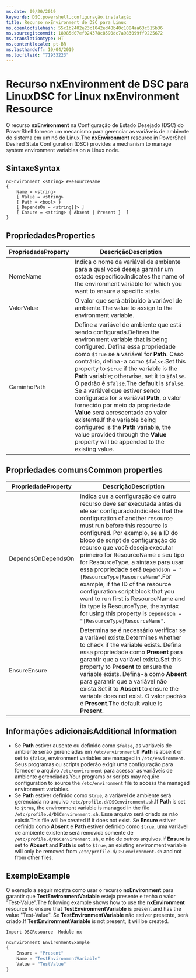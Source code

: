 ```yaml
---
ms.date: 09/20/2019
keywords: DSC,powershell,configuração,instalação
title: Recurso nxEnvironment de DSC para Linux
ms.openlocfilehash: 55c1b2402e23c1042ed48b40c1084aa63c515b36
ms.sourcegitcommit: 18985d07ef024378c8590dc7a983099ff9225672
ms.translationtype: HT
ms.contentlocale: pt-BR
ms.lasthandoff: 10/04/2019
ms.locfileid: "71953223"
---
```

# <a name="dsc-for-linux-nxenvironment-resource"></a><span data-ttu-id="04956-103">Recurso nxEnvironment de DSC para Linux</span><span class="sxs-lookup"><span data-stu-id="04956-103">DSC for Linux nxEnvironment Resource</span></span>

<span data-ttu-id="04956-104">O recurso **nxEnvironment** na Configuração de Estado Desejado (DSC) do PowerShell fornece um mecanismo para gerenciar as variáveis de ambiente do sistema em um nó do Linux.</span><span class="sxs-lookup"><span data-stu-id="04956-104">The **nxEnvironment** resource in PowerShell Desired State Configuration (DSC) provides a mechanism to manage system environment variables on a Linux node.</span></span>

## <a name="syntax"></a><span data-ttu-id="04956-105">Sintaxe</span><span class="sxs-lookup"><span data-stu-id="04956-105">Syntax</span></span>

```Syntax
nxEnvironment <string> #ResourceName
{
    Name = <string>
    [ Value = <string>
    [ Path = <bool> }
    [ DependsOn = <string[]> ]
    [ Ensure = <string> { Absent | Present }  ]
}
```

## <a name="properties"></a><span data-ttu-id="04956-106">Propriedades</span><span class="sxs-lookup"><span data-stu-id="04956-106">Properties</span></span>

|<span data-ttu-id="04956-107">Propriedade</span><span class="sxs-lookup"><span data-stu-id="04956-107">Property</span></span> |<span data-ttu-id="04956-108">Descrição</span><span class="sxs-lookup"><span data-stu-id="04956-108">Description</span></span> |
|---|---|
|<span data-ttu-id="04956-109">Nome</span><span class="sxs-lookup"><span data-stu-id="04956-109">Name</span></span> |<span data-ttu-id="04956-110">Indica o nome da variável de ambiente para a qual você deseja garantir um estado específico.</span><span class="sxs-lookup"><span data-stu-id="04956-110">Indicates the name of the environment variable for which you want to ensure a specific state.</span></span> |
|<span data-ttu-id="04956-111">Valor</span><span class="sxs-lookup"><span data-stu-id="04956-111">Value</span></span> |<span data-ttu-id="04956-112">O valor que será atribuído à variável de ambiente.</span><span class="sxs-lookup"><span data-stu-id="04956-112">The value to assign to the environment variable.</span></span> |
|<span data-ttu-id="04956-113">Caminho</span><span class="sxs-lookup"><span data-stu-id="04956-113">Path</span></span> |<span data-ttu-id="04956-114">Define a variável de ambiente que está sendo configurada.</span><span class="sxs-lookup"><span data-stu-id="04956-114">Defines the environment variable that is being configured.</span></span> <span data-ttu-id="04956-115">Defina essa propriedade como `$true` se a variável for **Path**. Caso contrário, defina-a como `$false`.</span><span class="sxs-lookup"><span data-stu-id="04956-115">Set this property to `$true` if the variable is the **Path** variable; otherwise, set it to `$false`.</span></span> <span data-ttu-id="04956-116">O padrão é `$false`.</span><span class="sxs-lookup"><span data-stu-id="04956-116">The default is `$false`.</span></span> <span data-ttu-id="04956-117">Se a variável que estiver sendo configurada for a variável **Path**, o valor fornecido por meio da propriedade **Value** será acrescentado ao valor existente.</span><span class="sxs-lookup"><span data-stu-id="04956-117">If the variable being configured is the **Path** variable, the value provided through the **Value** property will be appended to the existing value.</span></span> |

## <a name="common-properties"></a><span data-ttu-id="04956-118">Propriedades comuns</span><span class="sxs-lookup"><span data-stu-id="04956-118">Common properties</span></span>

|<span data-ttu-id="04956-119">Propriedade</span><span class="sxs-lookup"><span data-stu-id="04956-119">Property</span></span> |<span data-ttu-id="04956-120">Descrição</span><span class="sxs-lookup"><span data-stu-id="04956-120">Description</span></span> |
|---|---|
|<span data-ttu-id="04956-121">DependsOn</span><span class="sxs-lookup"><span data-stu-id="04956-121">DependsOn</span></span> |<span data-ttu-id="04956-122">Indica que a configuração de outro recurso deve ser executada antes de ele ser configurado.</span><span class="sxs-lookup"><span data-stu-id="04956-122">Indicates that the configuration of another resource must run before this resource is configured.</span></span> <span data-ttu-id="04956-123">Por exemplo, se a ID do bloco de script de configuração do recurso que você deseja executar primeiro for ResourceName e seu tipo for ResourceType, a sintaxe para usar essa propriedade será `DependsOn = "[ResourceType]ResourceName"`.</span><span class="sxs-lookup"><span data-stu-id="04956-123">For example, if the ID of the resource configuration script block that you want to run first is ResourceName and its type is ResourceType, the syntax for using this property is `DependsOn = "[ResourceType]ResourceName"`.</span></span> |
|<span data-ttu-id="04956-124">Ensure</span><span class="sxs-lookup"><span data-stu-id="04956-124">Ensure</span></span> |<span data-ttu-id="04956-125">Determina se é necessário verificar se a variável existe.</span><span class="sxs-lookup"><span data-stu-id="04956-125">Determines whether to check if the variable exists.</span></span> <span data-ttu-id="04956-126">Defina essa propriedade como **Present** para garantir que a variável exista.</span><span class="sxs-lookup"><span data-stu-id="04956-126">Set this property to **Present** to ensure the variable exists.</span></span> <span data-ttu-id="04956-127">Defina-a como **Absent** para garantir que a variável não exista.</span><span class="sxs-lookup"><span data-stu-id="04956-127">Set it to **Absent** to ensure the variable does not exist.</span></span> <span data-ttu-id="04956-128">O valor padrão é **Present**.</span><span class="sxs-lookup"><span data-stu-id="04956-128">The default value is **Present**.</span></span> |

## <a name="additional-information"></a><span data-ttu-id="04956-129">Informações adicionais</span><span class="sxs-lookup"><span data-stu-id="04956-129">Additional Information</span></span>

- <span data-ttu-id="04956-130">Se **Path** estiver ausente ou definido como `$false`, as variáveis de ambiente serão gerenciadas em `/etc/environment`.</span><span class="sxs-lookup"><span data-stu-id="04956-130">If **Path** is absent or set to `$false`, environment variables are managed in `/etc/environment`.</span></span>
  <span data-ttu-id="04956-131">Seus programas ou scripts poderão exigir uma configuração para fornecer o arquivo `/etc/environment` para acessar as variáveis de ambiente gerenciadas.</span><span class="sxs-lookup"><span data-stu-id="04956-131">Your programs or scripts may require configuration to source the `/etc/environment` file to access the managed environment variables.</span></span>
- <span data-ttu-id="04956-132">Se **Path** estiver definido como `$true`, a variável de ambiente será gerenciada no arquivo `/etc/profile.d/DSCenvironment.sh`.</span><span class="sxs-lookup"><span data-stu-id="04956-132">If **Path** is set to `$true`, the environment variable is managed in the file `/etc/profile.d/DSCenvironment.sh`.</span></span> <span data-ttu-id="04956-133">Esse arquivo será criado se não existir.</span><span class="sxs-lookup"><span data-stu-id="04956-133">This file will be created if it does not exist.</span></span> <span data-ttu-id="04956-134">Se **Ensure** estiver definido como **Absent** e **Path** estiver definido como `$true`, uma variável de ambiente existente será removida somente de `/etc/profile.d/DSCenvironment.sh`, e não de outros arquivos.</span><span class="sxs-lookup"><span data-stu-id="04956-134">If **Ensure** is set to **Absent** and **Path** is set to `$true`, an existing environment variable will only be removed from `/etc/profile.d/DSCenvironment.sh` and not from other files.</span></span>

## <a name="example"></a><span data-ttu-id="04956-135">Exemplo</span><span class="sxs-lookup"><span data-stu-id="04956-135">Example</span></span>

<span data-ttu-id="04956-136">O exemplo a seguir mostra como usar o recurso **nxEnvironment** para garantir que **TestEnvironmentVariable** esteja presente e tenha o valor "Test-Value".</span><span class="sxs-lookup"><span data-stu-id="04956-136">The following example shows how to use the **nxEnvironment** resource to ensure that **TestEnvironmentVariable** is present and has the value "Test-Value".</span></span> <span data-ttu-id="04956-137">Se **TestEnvironmentVariable** não estiver presente, será criado.</span><span class="sxs-lookup"><span data-stu-id="04956-137">If **TestEnvironmentVariable** is not present, it will be created.</span></span>

```powershell
Import-DSCResource -Module nx

nxEnvironment EnvironmentExample
{
    Ensure = "Present"
    Name = "TestEnvironmentVariable"
    Value = "TestValue"
}
```